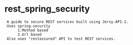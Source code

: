 # rest_spring_security
     A guide to secure REST services built using Jersy-API-2.
     Uses spring-security
          1.Method based
          2.Url based
     Also uses "restassured" API to test REST services.

